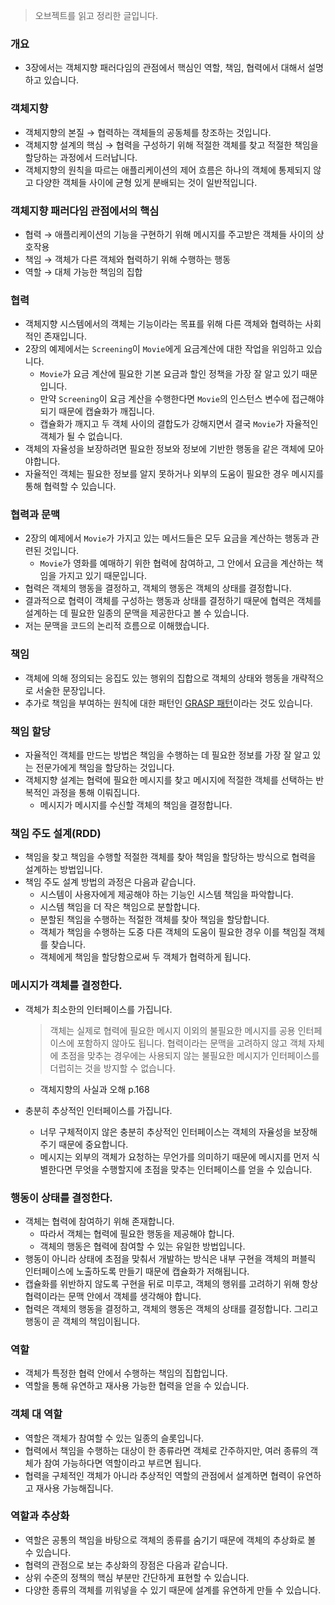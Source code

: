 > 오브젝트를 읽고 정리한 글입니다.
> 

### 개요

- 3장에서는 객체지향 패러다임의 관점에서 핵심인 역할, 책임, 협력에서 대해서 설명하고 있습니다.

### 객체지향

- 객체지향의 본질 → 협력하는 객체들의 공동체를 창조하는 것입니다.
- 객체지향 설계의 핵심 → 협력을 구성하기 위해 적절한 객체를 찾고 적절한 책임을 할당하는 과정에서 드러납니다.
- 객체지향의 원칙을 따르는 애플리케이션의 제어 흐름은 하나의 객체에 통제되지 않고 다양한 객체들 사이에 균형 있게 분배되는 것이 일반적입니다.

### 객체지향 패러다임 관점에서의 핵심

- 협력 → 애플리케이션의 기능을 구현하기 위해 메시지를 주고받은 객체들 사이의 상호작용
- 책임 → 객체가 다른 객체와 협력하기 위해 수행하는 행동
- 역할 → 대체 가능한 책임의 집합

### 협력

- 객체지향 시스템에서의 객체는 기능이라는 목표를 위해 다른 객체와 협력하는 사회적인 존재입니다.
- 2장의 예제에서는 `Screening`이 `Movie`에게 요금계산에 대한 작업을 위임하고 있습니다.
    - `Movie`가 요금 계산에 필요한 기본 요금과 할인 정책을 가장 잘 알고 있기 때문입니다.
    - 만약 `Screening`이 요금 계산을 수행한다면 `Movie`의 인스턴스 변수에 접근해야되기 때문에 캡슐화가 깨집니다.
    - 캡슐화가 깨지고 두 객체 사이의 결합도가 강해지면서 결국 `Movie`가 자율적인 객체가 될 수 없습니다.
- 객체의 자율성을 보장하려면 필요한 정보와 정보에 기반한 행동을 같은 객체에 모아야합니다.
- 자율적인 객체는 필요한 정보를 알지 못하거나 외부의 도움이 필요한 경우 메시지를 통해 협력할 수 있습니다.

### 협력과 문맥

- 2장의 예제에서 `Movie`가 가지고 있는 메서드들은 모두 요금을 계산하는 행동과 관련된 것입니다.
    - `Movie`가 영화를 예매하기 위한 협력에 참여하고, 그 안에서 요금을 계산하는 책임을 가지고 있기 때문입니다.
- 협력은 객체의 행동을 결정하고, 객체의 행동은 객체의 상태를 결정합니다.
- 결과적으로 협력이 객체를 구성하는 행동과 상태를 결정하기 때문에 협력은 객체를 설계하는 데 필요한 일종의 문맥을 제공한다고 볼 수 있습니다.
- 저는 문맥을 코드의 논리적 흐름으로 이해했습니다.

### 책임

- 객체에 의해 정의되는 응집도 있는 행위의 집합으로 객체의 상태와 행동을 개략적으로 서술한 문장입니다.
- 추가로 책임을 부여하는 원칙에 대한 패턴인 [GRASP 패턴](https://www.hanbit.co.kr/channel/category/category_view.html?cms_code=CMS8586826397)이라는 것도 있습니다.

### 책임 할당

- 자율적인 객체를 만드는 방법은 책임을 수행하는 데 필요한 정보를 가장 잘 알고 있는 전문가에게 책임을 할당하는 것입니다.
- 객체지향 설계는 협력에 필요한 메시지를 찾고 메시지에 적절한 객체를 선택하는 반복적인 과정을 통해 이뤄집니다.
    - 메시지가 메시지를 수신할 객체의 책임을 결정합니다.

### 책임 주도 설계(RDD)

- 책임을 찾고 책임을 수행할 적절한 객체를 찾아 책임을 할당하는 방식으로 협력을 설계하는 방법입니다.
- 책임 주도 설계 방법의 과정은 다음과 같습니다.
    - 시스템이 사용자에게 제공해야 하는 기능인 시스템 책임을 파악합니다.
    - 시스템 책임을 더 작은 책임으로 분할합니다.
    - 분할된 책임을 수행하는 적절한 객체를 찾아 책임을 할당합니다.
    - 객체가 책임을 수행하는 도중 다른 객체의 도움이 필요한 경우 이를 책임질 객체를 찾습니다.
    - 객체에게 책임을 할당함으로써 두 객체가 협력하게 됩니다.

### 메시지가 객체를 결정한다.

- 객체가 최소한의 인터페이스를 가집니다.
    
    > 객체는 실제로 협력에 필요한 메시지 이외의 불필요한 메시지를 공용 인터페이스에 포함하지 않아도 됩니다. 협력이라는 문맥을 고려하지 않고 객체 자체에 초점을 맞추는 경우에는 사용되지 않는 불필요한 메시지가 인터페이스를 더럽히는 것을 방지할 수 없습니다. 
    - 객체지향의 사실과 오해 p.168
    > 
- 충분히 추상적인 인터페이스를 가집니다.
    - 너무 구체적이지 않은 충분히 추상적인 인터페이스는 객체의 자율성을 보장해주기 때문에 중요합니다.
    - 메시지는 외부의 객체가 요청하는 무언가를 의미하기 때문에 메시지를 먼저 식별한다면 무엇을 수행할지에 초점을 맞추는 인터페이스를 얻을 수 있습니다.

### 행동이 상태를 결정한다.

- 객체는 협력에 참여하기 위해 존재합니다.
    - 따라서 객체는 협력에 필요한 행동을 제공해야 합니다.
    - 객체의 행동은 협력에 참여할 수 있는 유일한 방법입니다.
- 행동이 아니라 상태에 초점을 맞춰서 개발하는 방식은 내부 구현을 객체의 퍼블릭 인터페이스에 노출하도록 만들기 때문에 캡슐화가 저해됩니다.
- 캡슐화를 위반하지 않도록 구현을 뒤로 미루고, 객체의 행위를 고려하기 위해 항상 협력이라는 문맥 안에서 객체를 생각해야 합니다.
- 협력은 객체의 행동을 결정하고, 객체의 행동은 객체의 상태를 결정합니다. 그리고 행동이 곧 객체의 책임이됩니다.

### 역할

- 객체가 특정한 협력 안에서 수행하는 책임의 집합입니다.
- 역할을 통해 유연하고 재사용 가능한 협력을 얻을 수 있습니다.

### 객체 대 역할

- 역할은 객체가 참여할 수 있는 일종의 슬롯입니다.
- 협력에서 책임을 수행하는 대상이 한 종류라면 객체로 간주하지만, 여러 종류의 객체가 참여 가능하다면 역할이라고 부르면 됩니다.
- 협력을 구체적인 객체가 아니라 추상적인 역할의 관점에서 설계하면 협력이 유연하고 재사용 가능해집니다.

### 역할과 추상화

- 역할은 공통의 책임을 바탕으로 객체의 종류를 숨기기 때문에 객체의 추상화로 볼 수 있습니다.
- 협력의 관점으로 보는 추상화의 장점은 다음과 같습니다.
- 상위 수준의 정책의 핵심 부분만 간단하게 표현할 수 있습니다.
- 다양한 종류의 객체를 끼워넣을 수 있기 때문에 설계를 유연하게 만들 수 있습니다.